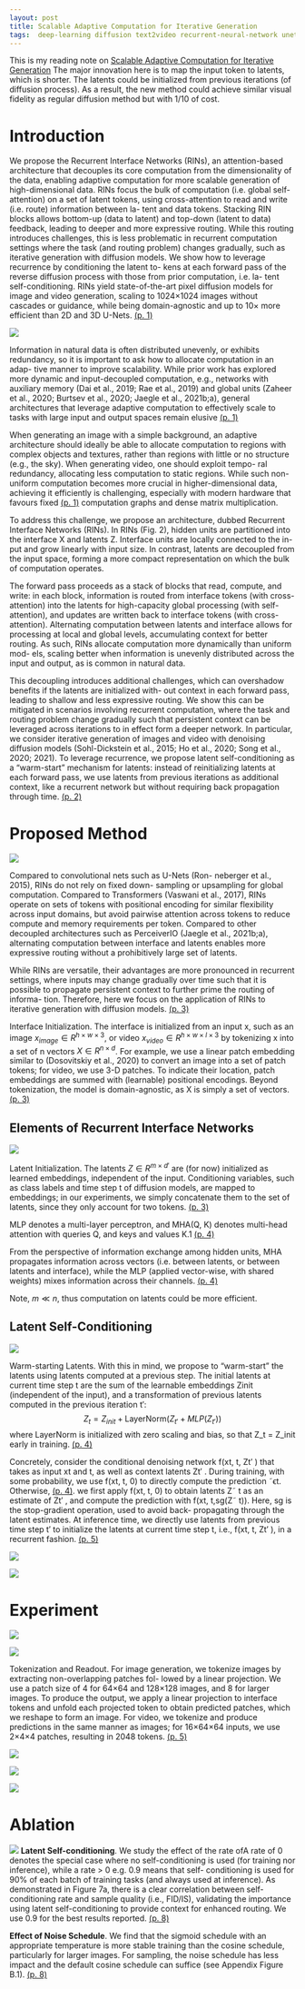 ```yaml
---
layout: post
title: Scalable Adaptive Computation for Iterative Generation
tags:  deep-learning diffusion text2video recurrent-neural-network unet text2image
---
```

This is my reading note on [Scalable Adaptive Computation for Iterative Generation](http://arxiv.org/abs/2212.11972) The major innovation here is to map the input token to latents, which is shorter. The latents could be initialized from previous iterations (of diffusion process). As a result, the new method could achieve similar visual fidelity as regular diffusion method but with 1/10 of cost.
# Introduction

We propose the Recurrent Interface Networks (RINs), an attention-based architecture that decouples its core computation from the dimensionality of the data, enabling adaptive computation for more scalable generation of high-dimensional data. RINs focus the bulk of computation (i.e. global self-attention) on a set of latent tokens, using cross-attention to read and write (i.e. route) information between la- tent and data tokens. Stacking RIN blocks allows bottom-up (data to latent) and top-down (latent to data) feedback, leading to deeper and more expressive routing. While this routing introduces challenges, this is less problematic in recurrent computation settings where the task (and routing problem) changes gradually, such as iterative generation with diffusion models. We show how to leverage recurrence by conditioning the latent to- kens at each forward pass of the reverse diffusion process with those from prior computation, i.e. la- tent self-conditioning. RINs yield state-of-the-art pixel diffusion models for image and video generation, scaling to 1024×1024 images without cascades or guidance, while being domain-agnostic and up to 10× more efficient than 2D and 3D U-Nets. [(p. 1)](zotero://open-pdf/library/items/KREXCASP?page=1&annotation=EV9HYKD7)

![](https://raw.githubusercontent.com/zhangtemplar/zhangtemplar.github.io/master/uPic/jabriScalableAdaptiveComputation2023-1-x299-y376.png) 

Information in natural data is often distributed unevenly, or exhibits redundancy, so it is important to ask how to allocate computation in an adap- tive manner to improve scalability. While prior work has explored more dynamic and input-decoupled computation, e.g., networks with auxiliary memory (Dai et al., 2019; Rae et al., 2019) and global units (Zaheer et al., 2020; Burtsev et al., 2020; Jaegle et al., 2021b;a), general architectures that leverage adaptive computation to effectively scale to tasks with large input and output spaces remain elusive [(p. 1)](zotero://open-pdf/library/items/KREXCASP?page=1&annotation=GLWXE8FJ)

When generating an image with a simple background, an adaptive architecture should ideally be able to allocate computation to regions with complex objects and textures, rather than regions with little or no structure (e.g., the sky). When generating video, one should exploit tempo- ral redundancy, allocating less computation to static regions. 
While such non-uniform computation becomes more crucial in higher-dimensional data, achieving it efficiently is challenging, especially with modern hardware that favours fixed [(p. 1)](zotero://open-pdf/library/items/KREXCASP?page=1&annotation=ZWC2BUNI) computation graphs and dense matrix multiplication. 

To address this challenge, we propose an architecture, dubbed Recurrent Interface Networks (RINs). In RINs (Fig. 2), hidden units are partitioned into the interface X and latents Z. Interface units are locally connected to the in- put and grow linearly with input size. In contrast, latents are decoupled from the input space, forming a more compact representation on which the bulk of computation operates. 

The forward pass proceeds as a stack of blocks that read, compute, and write: in each block, information is routed from interface tokens (with cross-attention) into the latents for high-capacity global processing (with self-attention), and updates are written back to interface tokens (with cross- attention). Alternating computation between latents and interface allows for processing at local and global levels, accumulating context for better routing. As such, RINs allocate computation more dynamically than uniform mod- els, scaling better when information is unevenly distributed across the input and output, as is common in natural data. 

This decoupling introduces additional challenges, which can overshadow benefits if the latents are initialized with- out context in each forward pass, leading to shallow and less expressive routing. We show this can be mitigated in scenarios involving recurrent computation, where the task and routing problem change gradually such that persistent context can be leveraged across iterations to in effect form a deeper network. In particular, we consider iterative generation of images and video with denoising diffusion models (Sohl-Dickstein et al., 2015; Ho et al., 2020; Song et al., 2020; 2021). To leverage recurrence, we propose latent self-conditioning as a “warm-start” mechanism for latents: instead of reinitializing latents at each forward pass, we use latents from previous iterations as additional context, like a recurrent network but without requiring back propagation through time. [(p. 2)](zotero://open-pdf/library/items/KREXCASP?page=2&annotation=3Y8YWXFM)
# Proposed Method

![](https://raw.githubusercontent.com/zhangtemplar/zhangtemplar.github.io/master/uPic/jabriScalableAdaptiveComputation2023-2-x52-y542.png) 


Compared to convolutional nets such as U-Nets (Ron- neberger et al., 2015), RINs do not rely on fixed down- sampling or upsampling for global computation. Compared to Transformers (Vaswani et al., 2017), RINs operate on sets of tokens with positional encoding for similar flexibility across input domains, but avoid pairwise attention across tokens to reduce compute and memory requirements per token. Compared to other decoupled architectures such as PerceiverIO (Jaegle et al., 2021b;a), alternating computation between interface and latents enables more expressive routing without a prohibitively large set of latents.

While RINs are versatile, their advantages are more pronounced in recurrent settings, where inputs may change gradually over time such that it is possible to propagate persistent context to further prime the routing of informa- tion. Therefore, here we focus on the application of RINs to iterative generation with diffusion models. [(p. 3)](zotero://open-pdf/library/items/KREXCASP?page=3&annotation=KLAHX7NS)

Interface Initialization. The interface is initialized from an input x, such as an image $x_{image}\in R^{h×w×3}$, or video $x_{video} \in R^{h×w×l×3}$ by tokenizing x into a set of n vectors $X \in R^{n×d}$. For example, we use a linear patch embedding similar to (Dosovitskiy et al., 2020) to convert an image into a set of patch tokens; for video, we use 3-D patches. To indicate their location, patch embeddings are summed with (learnable) positional encodings. Beyond tokenization, the model is domain-agnostic, as X is simply a set of vectors. [(p. 3)](zotero://open-pdf/library/items/KREXCASP?page=3&annotation=7ZP7Y6VK)

## Elements of Recurrent Interface Networks
![](https://raw.githubusercontent.com/zhangtemplar/zhangtemplar.github.io/master/uPic/jabriScalableAdaptiveComputation2023-3-x49-y581.png) 

Latent Initialization. The latents $Z \in R^{m×d′}$ are (for now) initialized as learned embeddings, independent of the input. Conditioning variables, such as class labels and time step t of diffusion models, are mapped to embeddings; in our experiments, we simply concatenate them to the set of latents, since they only account for two tokens. [(p. 3)](zotero://open-pdf/library/items/KREXCASP?page=3&annotation=D7AWNR9C)

MLP denotes a multi-layer perceptron, and MHA(Q, K) denotes multi-head attention with queries Q, and keys and values K.1 [(p. 4)](zotero://open-pdf/library/items/KREXCASP?page=4&annotation=BL7S2J5X)

From the perspective of information exchange among hidden units, MHA propagates information across vectors (i.e. between latents, or between latents and interface), while the MLP (applied vector-wise, with shared weights) mixes information across their channels. [(p. 4)](zotero://open-pdf/library/items/KREXCASP?page=4&annotation=QSWA4DCN)


Note, $m\ll n$, thus computation on latents could be more efficient.
## Latent Self-Conditioning
![](https://raw.githubusercontent.com/zhangtemplar/zhangtemplar.github.io/master/uPic/jabriScalableAdaptiveComputation2023-4-x51-y517.png) 


Warm-starting Latents. With this in mind, we propose to “warm-start” the latents using latents computed at a previous step. The initial latents at current time step t are the sum of the learnable embeddings Zinit (independent of the input), and a transformation of previous latents computed in the previous iteration t′: 
$$Z_t=Z_{init}+\mbox{LayerNorm}(Z_{t'}+MLP(Z_{t'}))$$
where LayerNorm is initialized with zero scaling and bias, so that Z_t = Z_init early in training. [(p. 4)](zotero://open-pdf/library/items/KREXCASP?page=4&annotation=GV2XRWYE)

Concretely, consider the conditional denoising network f(xt, t, Zt′ ) that takes as input xt and t, as well as context latents Zt′ . During training, with some probability, we use f(xt, t, 0) to directly compute the prediction ˜ϵt. Otherwise, [(p. 4)](zotero://open-pdf/library/items/KREXCASP?page=4&annotation=7LWJXMLW). we first apply f(xt, t, 0) to obtain latents Z˜ t as an estimate of Zt′ , and compute the prediction with f(xt, t,sg(Z˜ t)). 
Here, sg is the stop-gradient operation, used to avoid back- propagating through the latent estimates. At inference time, we directly use latents from previous time step t′ to initialize the latents at current time step t, i.e., f(xt, t, Zt′ ), in a recurrent fashion. [(p. 5)](zotero://open-pdf/library/items/KREXCASP?page=5&annotation=IWPB3U5X)

![](https://raw.githubusercontent.com/zhangtemplar/zhangtemplar.github.io/master/uPic/jabriScalableAdaptiveComputation2023-5-x50-y581.png) 



![](https://raw.githubusercontent.com/zhangtemplar/zhangtemplar.github.io/master/uPic/jabriScalableAdaptiveComputation2023-5-x305-y584.png) 
# Experiment
![](https://raw.githubusercontent.com/zhangtemplar/zhangtemplar.github.io/master/uPic/jabriScalableAdaptiveComputation2023-5-x305-y467.png) 

![](https://raw.githubusercontent.com/zhangtemplar/zhangtemplar.github.io/master/uPic/jabriScalableAdaptiveComputation2023-5-x306-y283.png) 

Tokenization and Readout. For image generation, we tokenize images by extracting non-overlapping patches fol- lowed by a linear projection. We use a patch size of 4 for 64×64 and 128×128 images, and 8 for larger images. To produce the output, we apply a linear projection to interface tokens and unfold each projected token to obtain predicted patches, which we reshape to form an image. 
For video, we tokenize and produce predictions in the same manner as images; for 16×64×64 inputs, we use 2×4×4 patches, resulting in 2048 tokens. [(p. 5)](zotero://open-pdf/library/items/KREXCASP?page=5&annotation=W2W5HFZ4)

![](https://raw.githubusercontent.com/zhangtemplar/zhangtemplar.github.io/master/uPic/jabriScalableAdaptiveComputation2023-6-x51-y72.png) 

![](https://raw.githubusercontent.com/zhangtemplar/zhangtemplar.github.io/master/uPic/jabriScalableAdaptiveComputation2023-7-x51-y370.png) 

![](https://raw.githubusercontent.com/zhangtemplar/zhangtemplar.github.io/master/uPic/jabriScalableAdaptiveComputation2023-7-x306-y580.png) 
# Ablation

![](https://raw.githubusercontent.com/zhangtemplar/zhangtemplar.github.io/master/uPic/jabriScalableAdaptiveComputation2023-8-x49-y557.png) 
**Latent Self-conditioning**. We study the effect of the rate ofA rate of 0 denotes the special case where no self-conditioning is used (for training nor inference), while a rate > 0 e.g. 0.9 means that self- conditioning is used for 90% of each batch of training tasks (and always used at inference). As demonstrated in Figure 7a, there is a clear correlation between self-conditioning rate and sample quality (i.e., FID/IS), validating the importance using latent self-conditioning to provide context for enhanced routing. We use 0.9 for the best results reported. [(p. 8)](zotero://open-pdf/library/items/KREXCASP?page=8&annotation=Z7GYMUXE)

**Effect of Noise Schedule**. We find that the sigmoid schedule with an appropriate temperature is more stable training than the cosine schedule, particularly for larger images. For sampling, the noise schedule has less impact and the default cosine schedule can suffice (see Appendix Figure B.1). [(p. 8)](zotero://open-pdf/library/items/KREXCASP?page=8&annotation=NLLHLL6H) 